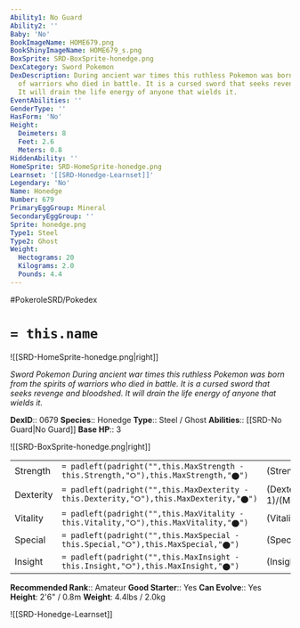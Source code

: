 ```yaml
---
Ability1: No Guard
Ability2: ''
Baby: 'No'
BookImageName: HOME679.png
BookShinyImageName: HOME679_s.png
BoxSprite: SRD-BoxSprite-honedge.png
DexCategory: Sword Pokemon
DexDescription: During ancient war times this ruthless Pokemon was born from the spirits
  of warriors who died in battle. It is a cursed sword that seeks revenge and bloodshed.
  It will drain the life energy of anyone that wields it.
EventAbilities: ''
GenderType: ''
HasForm: 'No'
Height:
  Deimeters: 8
  Feet: 2.6
  Meters: 0.8
HiddenAbility: ''
HomeSprite: SRD-HomeSprite-honedge.png
Learnset: '[[SRD-Honedge-Learnset]]'
Legendary: 'No'
Name: Honedge
Number: 679
PrimaryEggGroup: Mineral
SecondaryEggGroup: ''
Sprite: honedge.png
Type1: Steel
Type2: Ghost
Weight:
  Hectograms: 20
  Kilograms: 2.0
  Pounds: 4.4
---
```


#PokeroleSRD/Pokedex

# `= this.name`

![[SRD-HomeSprite-honedge.png|right]]

*Sword Pokemon*
*During ancient war times this ruthless Pokemon was born from the spirits of warriors who died in battle. It is a cursed sword that seeks revenge and bloodshed. It will drain the life energy of anyone that wields it.*

**DexID**:: 0679
**Species**:: Honedge
**Type**:: Steel / Ghost
**Abilities**:: [[SRD-No Guard|No Guard]]
**Base HP**:: 3

![[SRD-BoxSprite-honedge.png|right]]

|           |                                                                                        |                                          |
| --------- | -------------------------------------------------------------------------------------- | ---------------------------------------- |
| Strength  | `= padleft(padright("",this.MaxStrength - this.Strength,"⭘"),this.MaxStrength,"⬤")`    | (Strength::2)/(MaxStrength::5)   |
| Dexterity | `= padleft(padright("",this.MaxDexterity - this.Dexterity,"⭘"),this.MaxDexterity,"⬤")` | (Dexterity:: 1)/(MaxDexterity::3) |
| Vitality  | `= padleft(padright("",this.MaxVitality - this.Vitality,"⭘"),this.MaxVitality,"⬤")`    | (Vitality::3)/(MaxVitality::6)   |
| Special   | `= padleft(padright("",this.MaxSpecial - this.Special,"⭘"),this.MaxSpecial,"⬤")`       | (Special::1)/(MaxSpecial::3)     |
| Insight   | `= padleft(padright("",this.MaxInsight - this.Insight,"⭘"),this.MaxInsight,"⬤")`       | (Insight::1)/(MaxInsight::3)     |

**Recommended Rank**:: Amateur
**Good Starter**:: Yes
**Can Evolve**:: Yes
**Height**: 2'6" / 0.8m
**Weight**: 4.4lbs / 2.0kg

![[SRD-Honedge-Learnset]]